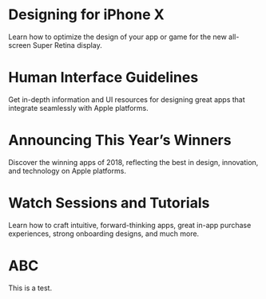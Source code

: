 <!-- TITLE: Ios Design -->
<!-- SUBTITLE: Design -->

# Designing for iPhone X
Learn how to optimize the design of your app or game
for the new all-screen Super Retina display.
# Human Interface Guidelines
Get in-depth information and UI resources for designing great apps that integrate seamlessly with Apple platforms.

# Announcing This Year’s Winners
Discover the winning apps of 2018, reflecting the best in design, innovation, and technology on Apple platforms.

# Watch Sessions and Tutorials
Learn how to craft intuitive, forward-thinking apps, great in-app purchase experiences, strong onboarding designs, and much more.

# ABC

This is a test. 
